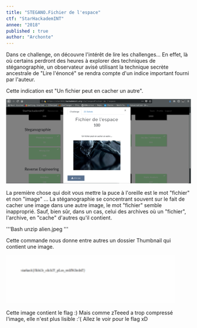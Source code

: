 ```yaml
---
title: "STEGANO.Fichier de l'espace"
ctf: "StarHackademINT"
annee: "2018"
published : true
author: "Archonte"
---
```


Dans ce challenge, on découvre l'intérêt de lire les challenges...
En effet, là où certains perdront des heures à explorer des techniques de stéganographie, un observateur avisé utilisant la technique secrète ancestrale de "Lire l'énoncé" se rendra compte d'un indice important fourni par l'auteur.

Cette indication est "Un fichier peut en cacher un autre".

![Une indication ...](/assets/images/SpaceFile1.png)

La première chose qui doit vous mettre la puce à l'oreille est le mot "fichier" et non "image" ...
La stéganographie se concentrant souvent sur le fait de cacher une image dans une autre image, le mot "fichier" semble inapproprié. Sauf, bien sûr, dans un cas, celui des archives où un "fichier", l'archive, en "cache" d'autres qu'il contient.

'''Bash
unzip alien.jpeg
'''

Cette commande nous donne entre autres un dossier Thumbnail qui contient une image.

![Le flag :)](/assets/images/SpaceFile2.png)

Cette image contient le flag :)
Mais comme zTeeed a trop compressé l'image, elle n'est plus lisible :'(
Allez le voir pour le flag xD
